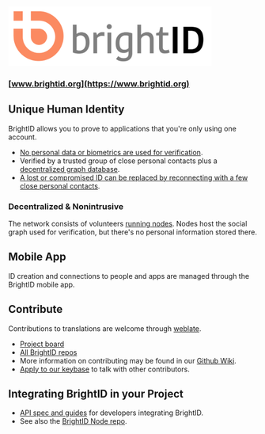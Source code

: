 <img height="120px" src="images/brightid%20final-01.svg"/>

### [www.brightid.org](https://www.brightid.org)

## Unique Human Identity

BrightID allows you to prove to applications that you're only using one account.

* [No personal data or biometrics are used for verification](https://www.brightid.org/faq).
* Verified by a trusted group of close personal contacts plus a [decentralized graph database](#decentralized--nonintrusive).
* [A lost or compromised ID can be replaced by reconnecting with a few close personal contacts](https://medium.com/brightid/brightids-social-recovery-46bc71ce84ae).

### Decentralized & Nonintrusive

The network consists of volunteers [running nodes](https://github.com/BrightID/BrightID-Node). Nodes host the social graph used for verification, but there's no personal information stored there.

## Mobile App

ID creation and connections to people and apps are managed through the BrightID mobile app.

## Contribute

Contributions to translations are welcome through [weblate](https://hosted.weblate.org/projects/brightid/mobile-client/).

* [Project board](https://github.com/orgs/BrightID/projects/2)
* [All BrightID repos](https://github.com/BrightID)
* More information on contributing may be found in our [Github Wiki](https://github.com/BrightID/BrightID/wiki).
* [Apply to our keybase](https://keybase.io/team/brightid) to talk with other contributors.

## Integrating BrightID in your Project

* [API spec and guides](https://dev.brightid.org) for developers integrating BrightID.
* See also the [BrightID Node repo](https://github.com/BrightID/BrightID-Node).
